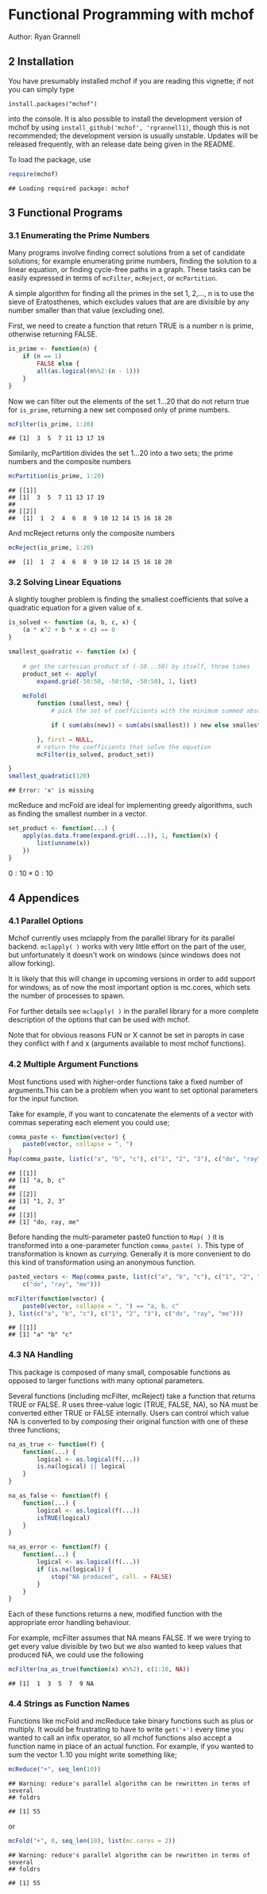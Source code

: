 <!--
%\VignetteEngine{knitr}
%\VignetteIndexEntry{Functional Programming with mchof}
-->

Functional Programming with mchof
=================================

Author: Ryan Grannell

## 2 Installation

You have presumably installed mchof if you are reading this vignette; if not you can simply type
```
install.packages("mchof")
```
into the console. It is also possible to install the development version of mchof by using `install_github('mchof', 'rgrannell1)`, though this is not recommended; the development version is usually unstable. Updates will be released frequently, with an release date being given in the README.

To load the package, use

```r
require(mchof)
```

```
## Loading required package: mchof
```


## 3 Functional Programs

### 3.1 Enumerating the Prime Numbers

Many programs involve finding correct solutions from a set of candidate solutions; for example enumerating prime numbers, finding the solution to a linear equation, or finding cycle-free paths in a graph. These tasks can be easily expressed in terms of `mcFilter`, `mcReject`, or `mcPartition`.

A simple algorithm for finding all the primes in the set 1, 2,..., n is to use the sieve of Eratosthenes, which excludes values that are are divisible by any number smaller than that value (excluding one).

First, we need to create a function that return TRUE is a number n is prime, otherwise returning FALSE.

```r
is_prime <- function(n) {
    if (n == 1) 
        FALSE else {
        all(as.logical(n%%2:(n - 1)))
    }
}
```

Now we can filter out the elements of the set 1...20 that do not return true for `is_prime`,
returning a new set composed only of prime numbers.

```r
mcFilter(is_prime, 1:20)
```

```
## [1]  3  5  7 11 13 17 19
```

Similarily, mcPartition divides the set 1...20 into a two sets; the prime numbers and the 
composite numbers

```r
mcPartition(is_prime, 1:20)
```

```
## [[1]]
## [1]  3  5  7 11 13 17 19
## 
## [[2]]
##  [1]  1  2  4  6  8  9 10 12 14 15 16 18 20
```

And mcReject returns only the composite numbers

```r
mcReject(is_prime, 1:20)
```

```
##  [1]  1  2  4  6  8  9 10 12 14 15 16 18 20
```


### 3.2 Solving Linear Equations

A slightly tougher problem is finding the smallest coefficients that solve a quadratic equation for a given value of x. 


```r
is_solved <- function (a, b, c, x) {
	(a * x^2 + b * x + c) == 0
}

smallest_quadratic <- function (x) {
	
	# get the cartesian product of (-50...50) by itself, three times
	product_set <- apply(	
		expand.grid(-50:50, -50:50, -50:50), 1, list)
	
	mcFold(
		function (smallest, new) {
			# pick the set of coefficients with the minimum summed absolute values

			if ( sum(abs(new)) < sum(abs(smallest)) ) new else smallest

		}, first = NULL, 
		# return the coefficients that solve the equation
		mcFilter(is_solved, product_set))

}
smallest_quadratic(120)
```

```
## Error: 'x' is missing
```


mcReduce and mcFold are ideal for implementing greedy algorithms, such as finding the smallest 
number in a vector.


```r
set_product <- function(...) {
    apply(as.data.frame(expand.grid(...)), 1, function(x) {
        list(unname(x))
    })
}
```


$0:10 \times 0:10$






## 4 Appendices

### 4.1 Parallel Options

Mchof currently uses mclapply from the parallel library for its parallel backend. `mclapply( )` works with very little effort on the part of the user, but unfortunately it doesn't work on windows (since windows does not allow forking). 

It is likely that this will change in upcoming versions in order to add support for windows; as of now the most important option is mc.cores, which sets the number of processes to spawn. 

For further details see `mclapply( )` in the parallel library for a more complete description of the options that can be used with mchof. 

Note that for obvious reasons FUN or X cannot be set in paropts in case they conflict with f and x (arguments available to most mchof functions).

### 4.2 Multiple Argument Functions

Most functions used with higher-order functions take a fixed number of arguments.This can be a problem when you want to set optional parameters for the input function.

Take for example, if you want to concatenate the elements of a vector with commas seperating each element you could use;


```r
comma_paste <- function(vector) {
    paste0(vector, collapse = ", ")
}
Map(comma_paste, list(c("a", "b", "c"), c("1", "2", "3"), c("do", "ray", "me")))
```

```
## [[1]]
## [1] "a, b, c"
## 
## [[2]]
## [1] "1, 2, 3"
## 
## [[3]]
## [1] "do, ray, me"
```


Before handing the multi-parameter paste0 function to `Map( )` it is transformed
into a one-parameter function `comma_paste( )`. This type of transformation is 
known as *currying*. Generally it is more convenient to do this kind of transformation
using an anonymous function.


```r
pasted_vectors <- Map(comma_paste, list(c("a", "b", "c"), c("1", "2", "3"), 
    c("do", "ray", "me")))

mcFilter(function(vector) {
    paste0(vector, collapse = ", ") == "a, b, c"
}, list(c("a", "b", "c"), c("1", "2", "3"), c("do", "ray", "me")))
```

```
## [[1]]
## [1] "a" "b" "c"
```


### 4.3 NA Handling

This package is composed of many small, composable functions as opposed to larger 
functions with many optional parameters. 

Several functions (including mcFilter, mcReject) take a function that returns
TRUE or FALSE. R uses three-value logic (TRUE, FALSE, NA), so NA must be converted
either TRUE or FALSE internally. Users can control which value
NA is converted to by *composing* their original function with one of these 
three functions;


```r
na_as_true <- function(f) {
    function(...) {
        logical <- as.logical(f(...))
        is.na(logical) || logical
    }
}
```



```r
na_as_false <- function(f) {
    function(...) {
        logical <- as.logical(f(...))
        isTRUE(logical)
    }
}
```



```r
na_as_error <- function(f) {
    function(...) {
        logical <- as.logical(f(...))
        if (is.na(logical)) {
            stop("NA produced", call. = FALSE)
        }
    }
}
```


Each of these functions returns a new, modified function with the appropriate
error handling behaviour.

For example, mcFilter assumes that NA means FALSE. If we were trying to get every
value divisible by two but we also wanted to keep values that produced NA, we 
could use the following


```r
mcFilter(na_as_true(function(x) x%%2), c(1:10, NA))
```

```
## [1]  1  3  5  7  9 NA
```


### 4.4 Strings as Function Names

Functions like mcFold and mcReduce take binary functions such as plus or multiply.
It would be frustrating to have to write `get('+')` every time you wanted to call
an infix operator, so all mchof functions also accept a function name
in place of an actual function. For example, if you wanted to sum the vector 
1..10 you might write something like; 


```r
mcReduce("+", seq_len(10))
```

```
## Warning: reduce's parallel algorithm can be rewritten in terms of several
## foldrs
```

```
## [1] 55
```


or


```r
mcFold("+", 0, seq_len(10), list(mc.cores = 2))
```

```
## Warning: reduce's parallel algorithm can be rewritten in terms of several
## foldrs
```

```
## [1] 55
```


<link rel="stylesheet" href="vignette.css">
